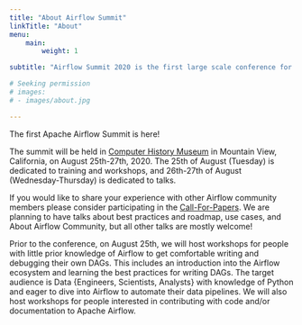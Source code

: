 ```yaml
---
title: "About Airflow Summit"
linkTitle: "About"
menu:
    main:
        weight: 1

subtitle: "Airflow Summit 2020 is the first large scale conference for the worldwide community of developers and users of Apache Airflow."

# Seeking permission
# images:
# - images/about.jpg

---
```


The first Apache Airflow Summit is here!

The summit will be held in [Computer History Museum](https://computerhistory.org/) in Mountain View, California, on August 25th-27th, 2020. The 25th of August (Tuesday) is dedicated to training and workshops, and 26th-27th of August (Wednesday-Thursday) is dedicated to talks. 

If you would like to share your experience with other Airflow community members please consider participating in the [Call-For-Papers](https://pretalx.com/apache-airflow-summit-bay-area-2020/cfp). We are planning to have talks about best practices and roadmap, use cases, and About Airflow Community, but all other talks are mostly welcome!

Prior to the conference, on August 25th, we will host workshops for people with little prior knowledge of Airflow to get comfortable writing and debugging their own DAGs. This includes an introduction into the Airflow ecosystem and learning the best practices for writing DAGs. The target audience is Data {Engineers, Scientists, Analysts} with knowledge of Python and eager to dive into Airflow to automate their data pipelines. We will also host workshops for people interested in contributing with code and/or documentation to Apache Airflow. 

